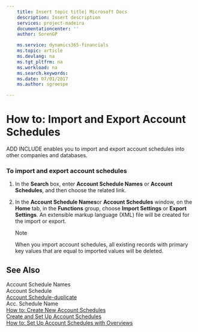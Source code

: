 ```yaml
---
    title: Insert topic title| Microsoft Docs
    description: Insert description
    services: project-madeira
    documentationcenter: ''
    author: SorenGP

    ms.service: dynamics365-financials
    ms.topic: article
    ms.devlang: na
    ms.tgt_pltfrm: na
    ms.workload: na
    ms.search.keywords:
    ms.date: 07/01/2017
    ms.author: sgroespe

---
```

# How to: Import and Export Account Schedules
ADD INCLUDE<!--[!INCLUDE[navnow](../../includes/navnow_md.md)]--> enables you to import and export account schedules into other companies and databases.  
  
### To import and export account schedules  
  
1.  In the **Search** box, enter **Account Schedule Names** or **Account Schedules**, and then choose the related link.  
  
2.  In the **Account Schedule Names**or **Account Schedules** window, on the **Home** tab, in the **Functions** group, choose **Import Settings** or **Export Settings**. An extensible markup language \(XML\) file will be created for the import or export.  
  
    > [!NOTE]  
    >  When you import account schedules, all existing records with primary key values that are equal to imported values will be deleted.  
  
## See Also  
 Account Schedule Names   
 Account Schedule   
 [Account Schedule-duplicate](../\($%20R_25%20Account%20Schedule%20$\)-duplicate.md)   
 Acc. Schedule Name   
 [How to: Create New Account Schedules](../how-to-create-new-account-schedules.md)   
 [Create and Set Up Account Schedules](../create-and-set-up-account-schedules.md)   
 [How to: Set Up Account Schedules with Overviews](../how-to-set-up-account-schedules-with-overviews.md)